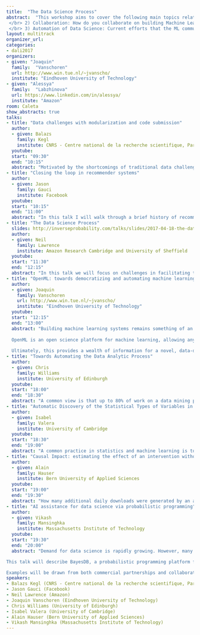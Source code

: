 ```yaml
---
title:  "The Data Science Process"
abstract:  "This workshop aims to cover the following main topics related to the data process pipeline: </br>  </br> 1) Open challenges in data science: The gap between machine learning techniques and how to apply them in real-world data. Which problems do scientists still face when trying to use ML techniques?
 </br> 2) Collaboration: How do you collaborate on building Machine Learning Models/Systems?
 </br> 3) Automation of Data Science: Current efforts that the ML community is doing to address these challenges. Tools that are being developed to ease the data science process including among others probabilistic programming, automating model selection, automating pipeline construction."
layout: multitrack
organizer_url: 
categories:
- dali2017
organizers:
- given: "Joaquin" 
  family:  "Vanschoren"
  url: http://www.win.tue.nl/~jvanscho/
  institute: "Eindhoven University of Technology"
- given: "Alessya"
  family:  "Labzhinova"
  url: https://www.linkedin.com/in/alessya/
  institute: "Amazon"
room: Caleta
show_abstracts: true
talks:
- title: "Data challenges with modularization and code submission"
  author:
  - given: Balazs
    family: Kegl
    institute: CNRS - Centre national de la recherche scientifique, Paris-Saclay
  youtube: 
  start: "09:30"
  end: "10:15"
  abstract: "Motivated by the shortcomings of traditional data challenges, we have developed a unique concept and platform, called Rapid Analytics and Model Prototyping (RAMP), based on modularization and code submission. Open code submission allows participants to build on each other’s ideas, provides the organizers with a fully functioning prototype, and makes it possible to build complex machine learning workflows while keeping the contributions simple. We will start this presentation by describing the context and motivation, the guiding design principles, and some of the technical details (front and backend) of the platform. We will then walk you through some of the most interesting workflows and applications (e.g., anomaly detection in particle physics detectors, classifying molecular spectra for safe drug administration, spatio-temporal time series prediction in climate science). In the last third of the talk we will present a preliminary analysis of the RAMPs that touches on both the technical (machine learning) aspects of the tool and on the sociology of crowdsourcing data analytics."
- title: "Closing the loop in recommender systems"
  author: 
  - given: Jason 
    family: Gauci
    institute: Facebook
  youtube: 
  start: "10:15"
  end: "11:00"
  abstract: "In this talk I will walk through a brief history of recommender system implementations in YouTube, iOS Proactive Assistant, and Facebook Newsfeed.  One key challenge in all of these products is that models are learning from a dataset and updating the same dataset simultaneously. I'll discuss a set of issues that arise from these dynamics and ways to address these issues, including an introduction to deep reinforcement learning."
- title: "The Data Science Process"
  slides: http://inverseprobability.com/talks/slides/2017-04-18-the-data-science-process.slides.html
  author:
  - given: Neil
    family: Lawrence
    institute: Amazon Research Cambridge and University of Sheffield
  youtube: 
  start: "11:30"
  end: "12:15"
  abstract: "In this talk we will focus on challenges in facilitating the data science pipeline. Drawing on experience from projects in computational biology, the developing world and Amazon I’ll propose different ideas for facilitating the data science process including analogies that help software engineers understand the challenges for data science and formalizations, such as data readiness levels, which allow management to reason about the obstacles in the process."
- title: "OpenML: towards democratizing and automating machine learning"
  author:
  - given: Joaquin
    family: Vanschoren
    url: http://www.win.tue.nl/~jvanscho/
    institute: "Eindhoven University of Technology"
  youtube: 
  start: "12:15"
  end: "13:00"
  abstract: "Building machine learning systems remains something of an art, from gathering and transforming the right data to selecting and finetuning the most fitting modeling techniques. If we want to make machine learning more accessible and foster skilfull use, we need novel ways to share and reuse findings, and streamline online collaboration. 
  
  OpenML is an open science platform for machine learning, allowing anyone to easily share data sets, code, and experiments, and collaborate with people all over the world to build better models. It shows, for any known data set, which are the best models, who built them, and how to reproduce and reuse them in different ways. It is readily integrated into several machine learning environments, so that you can share results with the touch of a button or a line of code. As such, it enables large-scale, real-time collaboration, allowing anyone to explore, build on, and contribute to the combined knowledge of the field. 
  
  Ultimately, this provides a wealth of information for a novel, data-driven approach to machine learning, where we learn from millions of previous experiments to either assist people while analyzing data (e.g., which modeling techniques will likely work well and why), or automate the process altogether."
- title: "Towards Automating the Data Analytic Process"
  author: 
  - given: Chris
    family: Williams
    institute: University of Edinburgh
  youtube: 
  start: "18:00"
  end: "18:30"
  abstract: "A common view is that up to 80% of work on a data mining project is involved in data understanding and data preparation, yet machine learning has not focussed very much on these topics. In this talk I will describe some challenges and work wrt Data Parsing, Data Understanding, Data Cleaning, Data Integration and Data Restructuring."
- title: "Automatic Discovery of the Statistical Types of Variables in a Dataset"
  author: 
  - given: Isabel
    family: Valera
    institute: University of Cambridge
  youtube: 
  start: "18:30"
  end: "19:00"
  abstract: "A common practice in statistics and machine learning is to assume that the statistical data types (e.g., ordinal, categorical or real-valued) of variables, and usually also the likelihood model, is known. However, as the availability of real-world data increases, this assumption becomes too restrictive. Data are often heterogeneous, complex, and improperly or incompletely documented. Surprisingly, despite their practical importance, there is still a lack of tools to automatically discover the statistical types of, as well as appropriate likelihood (noise) models for,  the variables in a dataset. In this work, we fill this gap by proposing a Bayesian method, which accurately discovers the statistical data types in both synthetic and real  data."
- title: "Causal Impact: estimating the effect of an intervention without user interaction"
  author: 
  - given: Alain
    family: Hauser
    institute: Bern University of Applied Sciences
  youtube: 
  start: "19:00"
  end: "19:30"
  abstract: "How many additional daily downloads were generated by an advertisement campaign of an app? How many children got additionally vaccinated each month after showing a TV spot advertising vaccination? Randomized experiments are the best way to answer such questions, but often not feasible in practice. The CausalImpact R package (https://google.github.io/CausalImpact/) estimates the effect of an intervention in the absence of a randomized experiment; it uses a Bayesian structural time series model to predict how the response metric would have evolved had the intervention not occurred. CausalImpact can be used in a wide range of different applications without manual tuning thanks to different key features: the default parameter priors facilitate automated fitting of a time series model via variable selection and make domain expertise redundant in many cases; the output is available either in a data structure which is easily processed by software, or in a format which is intelligible to users without formal training in statistics."
- title: "AI assistance for data science via probabilistic programming"
  author: 
  - given: Vikash
    family: Mansinghka
    institute: Massachusetts Institute of Technology
  youtube: 
  start: "19:30"
  end: "20:00"
  abstract: "Demand for data science is rapidly growing. However, many commercial and scientific data sources present fundamental inferential challenges. Examples include the prevalence of mixed data types, convenience samples with tens or hundreds of uncontrolled variables, complex multivariate outcomes, incomplete measurements, coding errors, measurement noise, irrelevant variables, and limited causal knowledge. A key bottleneck is hiring individuals with the necessary education and statistical judgment to address these challenges.

This talk will describe BayesDB, a probabilistic programming platform for AI-assisted data science that has been developed over the last 10 years. Novice BayesDB users can answer data analysis questions in seconds or minutes with a level of rigor that otherwise requires hours or days of work by someone with advanced training in statistics plus good statistical judgment. BayesDB also provides advanced probabilistic programming capabilities that enable experts to integrate causal domain knowledge and black-box machine learning with hierarchical Bayes.

Examples will be drawn from both commercial partnerships and collaborations with philanthropic organizations such as the Bill & Melinda Gates Foundation." 
speakers:
- Balazs Kegl (CNRS - Centre national de la recherche scientifique, Paris-Saclay)
- Jason Gauci (Facebook)
- Neil Lawrence (Amazon)
- Joaquin Vanschoren (Eindhoven University of Technology)
- Chris Williams (University of Edinburgh)
- Isabel Valera (University of Cambridge)
- Alain Hauser (Bern University of Applied Sciences)
- Vikash Mansinghka (Massachusetts Institute of Technology)
---
```

